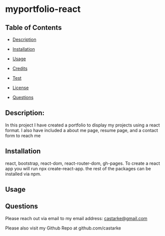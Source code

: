 # myportfolio-react
  

  ## Table of Contents
  * [Description](#description)

  * [Installation](#installation)

  * [Usage](#usage)

  * [Credits](#credits)

  * [Test](#test)

  * [License](#license)

  *  [Questions](#questions)

## Description:
  In this project I have created a portfolio to display my projects using a react format. I also have included a about me page, resume page, and a contact form to reach me
## Installation
  react, bootstrap, react-dom, react-router-dom, gh-pages. To create a react app you will run npx create-react-app. the rest of the packages can be installed via npm.
## Usage


## Questions 

  Please reach out via email to my email address: castarke@gmail.com

  Please also visit my Github Repo at github.com/castarke